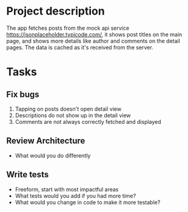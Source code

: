 #  Project description

The app fetches posts from the mock api service https://jsonplaceholder.typicode.com/, it shows post titles on the main page, and shows more details like author and comments on the detail pages. The data is cached as it's received from the server.

# Tasks

## Fix bugs
1. Tapping on posts doesn't open detail view
2. Descriptions do not show up in the detail view 
3. Comments are not always correctly fetched and displayed

## Review Architecture
- What would you do differently

## Write tests
- Freeform, start with most impactful areas
- What tests would you add if you had more time?
- What would you change in code to make it more testable?
